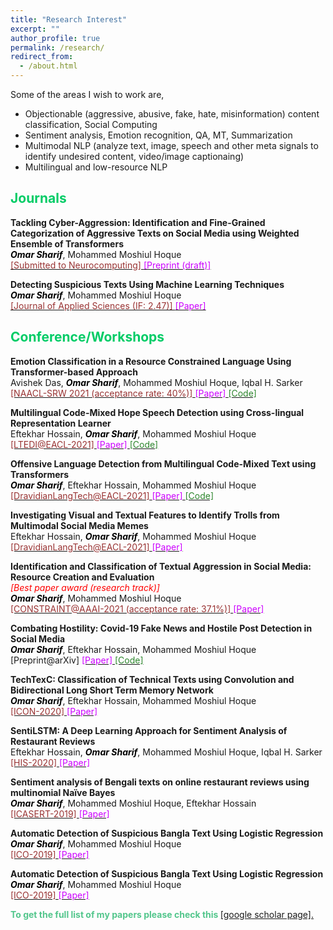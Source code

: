 ```yaml
---
title: "Research Interest"
excerpt: ""
author_profile: true
permalink: /research/
redirect_from: 
  - /about.html
---
```


Some of the areas I wish to work are,

 * Objectionable (aggressive, abusive, fake, hate, misinformation) content classification, Social Computing
 * Sentiment analysis, Emotion recognition, QA, MT, Summarization
 * Multimodal NLP (analyze text, image, speech and other meta signals to identify undesired content, video/image captionaing)
 * Multilingual and low-resource NLP
  
<!--
  ## <font color="#00cc66"> Research Statement </font>  
    Will write my research statement here.
  *<font color="#ff6633">Omar Sharif</font>*
-->

## <font color="#00cc66"> Journals </font>  
 
  **Tackling Cyber-Aggression: Identification and Fine-Grained Categorization of Aggressive Texts on Social Media using Weighted Ensemble of Transformers**  
  *<b><font color="#000">Omar Sharif</font></b>*, Mohammed Moshiul Hoque    
  [<font color="	#993333"> [Submitted to Neurocomputing] </font>](https://www.journals.elsevier.com/neurocomputing)  [<font color="#cc00ff">[Preprint (draft)] </font>](https://drive.google.com/file/d/1XRg4nXHyp4K5zh2TlSl0oq73vYYw-meL/view?usp=sharing) 
  
 **Detecting Suspicious Texts Using Machine Learning Techniques**  
  *<b><font color="#000">Omar Sharif</font></b>*, Mohammed Moshiul Hoque    
  [<font color="	#993333"> [Journal of Applied Sciences (IF: 2.47)] </font>](https://www.mdpi.com/journal/applsci)  [<font color="#cc00ff">[Paper] </font>](https://www.mdpi.com/2076-3417/10/18/6527) 
 
## <font color="#00cc66"> Conference/Workshops </font> 
 
  **Emotion Classification in a Resource Constrained Language Using Transformer-based Approach**  
  Avishek Das, *<b><font color="#000">Omar Sharif</font></b>*, Mohammed Moshiul Hoque, Iqbal H. Sarker   
  [<font color="	#993333"> [NAACL-SRW 2021 (acceptance rate: 40%)] </font>](https://naacl2021-srw.github.io/)  [<font color="#cc00ff">[Paper] </font>](https://aclanthology.org/2021.naacl-srw.19/)  [<font color="#2d862d"> [Code] </font>](https://github.com/omar-sharif03/NAACL-SRW-2021)  

  **Multilingual Code-Mixed Hope Speech Detection using Cross-lingual Representation Learner**  
  Eftekhar Hossain, *<b><font color="#000">Omar Sharif</font></b>*, Mohammed Moshiul Hoque  
  [<font color="	#993333"> [LTEDI@EACL-2021] </font>](https://sites.google.com/view/lt-edi-2021/home)  [<font color="#cc00ff">[Paper] </font>](https://www.aclweb.org/anthology/2021.ltedi-1.25/)  [<font   color="#2d862d"> [Code] </font>](https://github.com/omar-sharif03/CUET_NLP-EACL_2021)  

 **Offensive Language Detection from Multilingual Code-Mixed Text using Transformers**  
 *<b><font color="#000">Omar Sharif</font></b>*,  Eftekhar Hossain, Mohammed Moshiul Hoque  
  [<font color="#993333"> [DravidianLangTech@EACL-2021] </font>](https://dravidianlangtech.github.io/2021/index.html)  [<font color="#cc00ff">[Paper] </font>](https://www.aclweb.org/anthology/2021.dravidianlangtech-1.35/)  [<font   color="#2d862d"> [Code] </font>](https://github.com/omar-sharif03/CUET_NLP-EACL_2021)  

 **Investigating Visual and Textual Features to Identify Trolls from Multimodal Social Media Memes**  
  Eftekhar Hossain, *<b><font color="#000">Omar Sharif</font></b>*, Mohammed Moshiul Hoque    
  [<font color="	#993333"> [DravidianLangTech@EACL-2021] </font>](https://dravidianlangtech.github.io/2021/index.html)  [<font color="#cc00ff">[Paper] </font>](https://www.aclweb.org/anthology/2021.dravidianlangtech-1.43/) 
 
  **Identification and Classification of Textual Aggression in Social Media: Resource Creation and Evaluation**  
   *<font color="#f00">[Best paper award (research track)]</font>*   
  *<b><font color="#000">Omar Sharif</font></b>*, Mohammed Moshiul Hoque    
  [<font color="	#993333"> [CONSTRAINT@AAAI-2021 (acceptance rate: 37.1%)] </font>](http://lcs2.iiitd.edu.in/CONSTRAINT-2021)  [<font color="#cc00ff">[Paper] </font>](https://link.springer.com/chapter/10.1007%2F978-3-030-73696-5_2) 
  
 **Combating Hostility: Covid-19 Fake News and Hostile Post Detection in Social Media**  
*<b><font color="#000">Omar Sharif</font></b>*,  Eftekhar Hossain, Mohammed Moshiul Hoque  
 [Preprint@arXiv]   [<font color="#cc00ff">[Paper] </font>](https://arxiv.org/abs/2101.03291)  [<font color="#2d862d"> [Code] </font>](https://github.com/omar-sharif03/CONSTRAINT-AAAI2021) 
 
 **TechTexC: Classification of Technical Texts using Convolution and Bidirectional Long Short Term Memory Network**  
 *<b><font color="#000">Omar Sharif</font></b>*,  Eftekhar Hossain, Mohammed Moshiul Hoque  
[<font color="	#993333"> [ICON-2020] </font>](https://www.iitp.ac.in/~ai-nlp-ml/icon2020/index.html)    [<font color="#cc00ff">[Paper] </font>](https://arxiv.org/abs/2012.11420) 
  
 **SentiLSTM: A Deep Learning Approach for Sentiment Analysis of Restaurant Reviews**  
  Eftekhar Hossain, *<b><font color="#000">Omar Sharif</font></b>*, Mohammed Moshiul Hoque, Iqbal H. Sarker   
  [<font color="#993333"> [HIS-2020] </font>](http://www.mirlabs.net/his20/)  [<font color="#cc00ff">[Paper] </font>](https://arxiv.org/abs/2011.09684)
 
  **Sentiment analysis of Bengali texts on online restaurant reviews using multinomial Naïve Bayes**  
  *<b><font color="#000">Omar Sharif</font></b>*, Mohammed Moshiul Hoque, Eftekhar Hossain   
  [<font color="	#993333"> [ICASERT-2019] </font>](http://home.ewubd.edu/events/1st-international-conference-on-advances-in-science-engineering-and-robotics-technology-icasert-2019/)  [<font color="#cc00ff">[Paper] </font>](https://ieeexplore.ieee.org/abstract/document/8934655)
  
   **Automatic Detection of Suspicious Bangla Text Using Logistic Regression**  
  *<b><font color="#000">Omar Sharif</font></b>*, Mohammed Moshiul Hoque    
  [<font color="	#993333"> [ICO-2019] </font>](https://www.icico.info/ico-2019)  [<font color="#cc00ff">[Paper] </font>](https://link.springer.com/chapter/10.1007/978-3-030-33585-4_57) 

**Automatic Detection of Suspicious Bangla Text Using Logistic Regression**  
 *<b><font color="#000">Omar Sharif</font></b>*, Mohammed Moshiul Hoque    
  [<font color="	#993333"> [ICO-2019] </font>](https://www.icico.info/ico-2019)  [<font color="#cc00ff">[Paper] </font>](https://link.springer.com/chapter/10.1007/978-3-030-33585-4_57) 

<b><font color="#53c68c">To get the full list of my papers please check this</font> </b>[[google scholar page].](https://scholar.google.com/citations?hl=en&user=TBBRv2wAAAAJ&view_op=list_works&authuser=1&sortby=pubdate)
